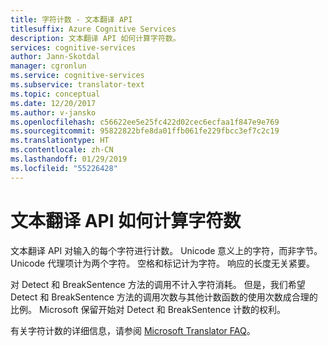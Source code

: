 ```yaml
---
title: 字符计数 - 文本翻译 API
titlesuffix: Azure Cognitive Services
description: 文本翻译 API 如何计算字符数。
services: cognitive-services
author: Jann-Skotdal
manager: cgronlun
ms.service: cognitive-services
ms.subservice: translator-text
ms.topic: conceptual
ms.date: 12/20/2017
ms.author: v-jansko
ms.openlocfilehash: c56622ee5e25fc422d02cec6ecfaa1f847e9e769
ms.sourcegitcommit: 95822822bfe8da01ffb061fe229fbcc3ef7c2c19
ms.translationtype: HT
ms.contentlocale: zh-CN
ms.lasthandoff: 01/29/2019
ms.locfileid: "55226428"
---
```

# <a name="how-the-translator-text-api-counts-characters"></a>文本翻译 API 如何计算字符数

文本翻译 API 对输入的每个字符进行计数。 Unicode 意义上的字符，而非字节。 Unicode 代理项计为两个字符。 空格和标记计为字符。 响应的长度无关紧要。

对 Detect 和 BreakSentence 方法的调用不计入字符消耗。 但是，我们希望 Detect 和 BreakSentence 方法的调用次数与其他计数函数的使用次数成合理的比例。 Microsoft 保留开始对 Detect 和 BreakSentence 计数的权利。

有关字符计数的详细信息，请参阅 [Microsoft Translator FAQ](https://www.microsoft.com/en-us/translator/faq.aspx)。
